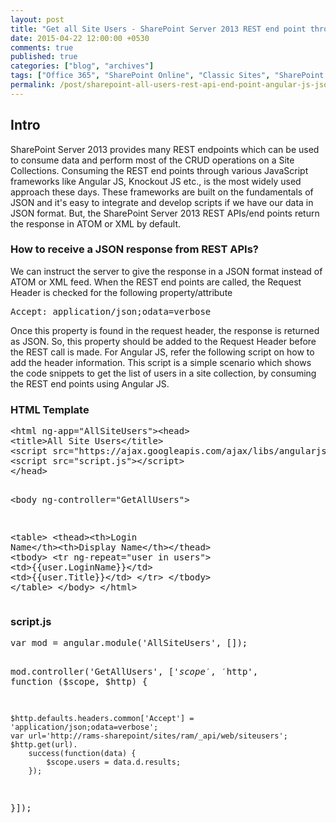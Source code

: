 ```yaml
---
layout: post
title: "Get all Site Users - SharePoint Server 2013 REST end point through Angular JS : Get the response in JSON format."
date: 2015-04-22 12:00:00 +0530
comments: true
published: true
categories: ["blog", "archives"]
tags: ["Office 365", "SharePoint Online", "Classic Sites", "SharePoint Server", "SharePoint 2013", "SharePoint 2016", "SharePoint 2019"]
permalink: /post/sharepoint-all-users-rest-api-end-point-angular-js-json-response
---
```

<!-- more -->
<h2>Intro</h2>
<p>SharePoint Server 2013 provides many REST endpoints which can be used to consume data and perform most of the CRUD operations on a Site Collections. Consuming the REST end points through various JavaScript frameworks like Angular JS, Knockout JS etc., is the most widely used approach these days. These frameworks are built on the fundamentals of JSON and it's easy to integrate and develop scripts if we have our data in JSON format. But, the SharePoint Server 2013 REST APIs/end points return the response in ATOM or XML by default.</p>
<h3>How to receive a JSON response from REST APIs?</h3>
<p>We can instruct the server to give the response in a JSON format instead of ATOM or XML feed. When the REST end points are called, the Request Header is checked for the following property/attribute</p>
<pre class="brush:js;auto-links:false;toolbar:false" contenteditable="false">Accept: application/json;odata=verbose</pre>
<p>Once this property is found in the request header, the response is returned as JSON. So, this property should be added to the Request Header before the REST call is made. For Angular JS, refer the following script on how to add the header information. This script is a simple scenario which shows the code snippets to get the list of users in a site collection, by consuming the REST end points using Angular JS.</p>
<h3>HTML Template</h3>
<pre class="brush:html;auto-links:false;toolbar:false" contenteditable="false">&lt;html ng-app="AllSiteUsers"&gt;&lt;head&gt;
&lt;title&gt;All Site Users&lt;/title&gt;
&lt;script src="https://ajax.googleapis.com/ajax/libs/angularjs/1.0.8/angular.min.js"&gt;&lt;/script&gt;
&lt;script src="script.js"&gt;&lt;/script&gt;
&lt;/head&gt;

&lt;body ng-controller="GetAllUsers"&gt;

&lt;table&gt;
&lt;thead&gt;&lt;th&gt;Login Name&lt;/th&gt;&lt;th&gt;Display Name&lt;/th&gt;&lt;/thead&gt;
&lt;tbody&gt;
&lt;tr ng-repeat="user in users"&gt;
&lt;td&gt;{{user.LoginName}}&lt;/td&gt;
&lt;td&gt;{{user.Title}}&lt;/td&gt;
&lt;/tr&gt;
&lt;/tbody&gt;
&lt;/table&gt;
&lt;/body&gt;
&lt;/html&gt;</pre>
<h3>script.js</h3>
<pre class="brush:js;auto-links:false;toolbar:false" contenteditable="false">var mod = angular.module('AllSiteUsers', []);

mod.controller('GetAllUsers', ['$scope', '$http', function ($scope, $http) {

	$http.defaults.headers.common['Accept'] = 'application/json;odata=verbose';
	var url='http://rams-sharepoint/sites/ram/_api/web/siteusers';
	$http.get(url).
        success(function(data) {
            $scope.users = data.d.results;
        });
}]);</pre>
<p>&nbsp;</p>
